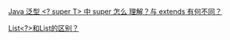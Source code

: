 [Java 泛型 <? super T> 中 super 怎么 理解？与 extends 有何不同？](https://www.zhihu.com/question/20400700/answer/117464182)

[List<?>和List<T>的区别？](https://www.zhihu.com/question/31429113  )